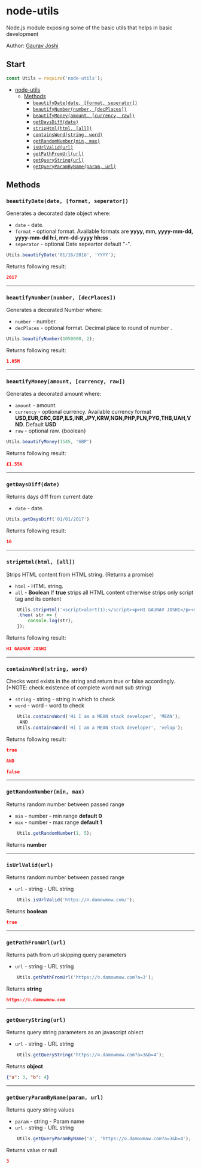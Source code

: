 # node-utils
Node.js module exposing some of the basic utils that helps in basic development

Author: [Gaurav Joshi](https://github.com/GJ2511/countries)

## Start
```js
const Utils = require('node-utils');
```

- [node-utils](#start)
  - [Methods](#methods)
    - [`beautifyDate(date, [format, seperator])`](#user-content-beautifydatedate-format-seperator)
	- [`beautifyNumber(number, [decPlaces])`](#user-content-beautifynumbernumber-decplaces)
	- [`beautifyMoney(amount, [currency, raw])`](#user-content-beautifymoneyamount-currency-raw)
	- [`getDaysDiff(date)`](#user-content-getdaysdiffdate)
	- [`stripHtml(html, [all])`](#user-content-striphtmlhtml-all)
	- [`containsWord(string, word)`](#user-content-containswordstring-word)
	- [`getRandomNumber(min, max)`](#user-content-getrandomnumbermin-max)
	- [`isUrlValid(url)`](#user-content-isurlvalidurl)
	- [`getPathFromUrl(url)`](#user-content-getpathfromurlurl)
	- [`getQueryString(url)`](#user-content-getquerystringurl)
	- [`getQueryParamByName(param, url)`](#user-content-getqueryparambynameparam-url)
	
	





## Methods

### `beautifyDate(date, [format, seperator])`

Generates a decorated date object where:
- `date` - date.
- `format` - optional format. Available formats are __yyyy, mm, yyyy-mm-dd, yyyy-mm-dd h:i, mm-dd-yyyy hh:ss__ . 
- `seperator` - optional Date sepeartor default "-".

```js
Utils.beautifyDate('01/16/2016', 'YYYY');
```

Returns following result:

```json
2017
```

- - -

### `beautifyNumber(number, [decPlaces])`

Generates a decorated Number where:
- `number` - number.
- `decPlaces` - optional format. Decimal place to round of number .

```js
Utils.beautifyNumber(1050000, 2);
```

Returns following result:

```json
1.05M
```

- - -

### `beautifyMoney(amount, [currency, raw])`

Generates a decorated amount where:
- `amount` - amount.
- `currency` - optional currency. Available currency format __USD,EUR,CRC,GBP,ILS,INR,JPY,KRW,NGN,PHP,PLN,PYG,THB,UAH,VND__. Default __USD__ 
- `raw` - optional raw. {boolean}

```js
Utils.beautifyMoney(1545, 'GBP')
```

Returns following result:

```json
£1.55K
```
- - -

### `getDaysDiff(date)`

Returns days diff from current date
- `date` - date.

```js
Utils.getDaysDiff('01/01/2017')
```

Returns following result:

```json
16
```

- - -

### `stripHtml(html, [all])`

Strips HTML content from HTML string. (Returns a promise)
- `html` - HTML string.
- `all` - __Boolean__ If __true__ strips all HTML content otherwise strips only script tag and its content

```js
	Utils.stripHtml('<script>alert(1);</script><p>HI GAURAV JOSHI</p><script>alert(1);</script>', true)
	.then( str => {
		console.log(str);
	});
```

Returns following result:

```json
HI GAURAV JOSHI
```

- - -

### `containsWord(string, word)`

Checks word exists in the string and return true or false accordingly. (*NOTE: check existence of complete word not sub string)
- `string` - string - string in which to check
- `word` - word - word to check

```js
	Utils.containsWord('Hi I am a MEAN stack developer', 'MEAN');
	 AND
	Utils.containsWord('Hi I am a MEAN stack developer', 'velop');
```

Returns following result:

```json
true

AND

false
```

- - -

### `getRandomNumber(min, max)`

Returns random number between passed range
- `min` - number - min range __default 0__
- `max` - number - max range __default 1__

```js
	Utils.getRandomNumber(1, 5);
```

Returns __number__

- - -

### `isUrlValid(url)`

Returns random number between passed range
- `url` - string - URL string

```js
	Utils.isUrlValid('https://☺.damowmow.com/');
```

Returns __boolean__

```json
true
```

- - -

### `getPathFromUrl(url)`

Returns path from url skipping query parameters
- `url` - string - URL string

```js
	Utils.getPathFromUrl('https://☺.damowmow.com?a=3');
```

Returns __string__

```json
https://☺.damowmow.com
```

- - -

### `getQueryString(url)`

Returns query string parameters as an javascript oblect
- `url` - string - URL string

```js
	Utils.getQueryString('https://☺.damowmow.com?a=3&b=4');
```

Returns __object__

```json
{"a": 3, "b": 4}
```


- - -

### `getQueryParamByName(param, url)`

Returns query string values 
- `param` - string - Param name
- `url` - string - URL string

```js
	Utils.getQueryParamByName('a', 'https://☺.damowmow.com?a=3&b=4');
```

Returns value or null

```json
3
```